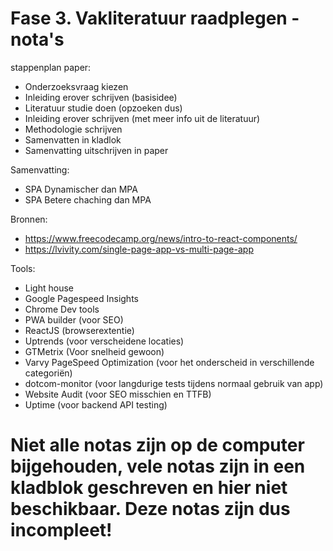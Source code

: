 # Fase 3. Vakliteratuur raadplegen - nota's

stappenplan paper:
- Onderzoeksvraag kiezen
- Inleiding erover schrijven (basisidee)
- Literatuur studie doen (opzoeken dus)
- Inleiding erover schrijven (met meer info uit de literatuur)
- Methodologie schrijven
- Samenvatten in kladlok
- Samenvatting uitschrijven in paper




Samenvatting:
- SPA Dynamischer dan MPA
- SPA Betere chaching dan MPA

Bronnen:
- https://www.freecodecamp.org/news/intro-to-react-components/
- https://lvivity.com/single-page-app-vs-multi-page-app

Tools:
- Light house
- Google Pagespeed Insights
- Chrome Dev tools
- PWA builder (voor SEO)
- ReactJS (browserextentie)
- Uptrends (voor verscheidene locaties)
- GTMetrix (Voor snelheid gewoon)
- Varvy PageSpeed Optimization (voor het onderscheid in verschillende categoriën)
- dotcom-monitor (voor langdurige tests tijdens normaal gebruik van app)
- Website Audit (voor SEO misschien en TTFB)
- Uptime (voor backend API testing)

# Niet alle notas zijn op de computer bijgehouden, vele notas zijn in een kladblok geschreven en hier niet beschikbaar. Deze notas zijn dus incompleet!